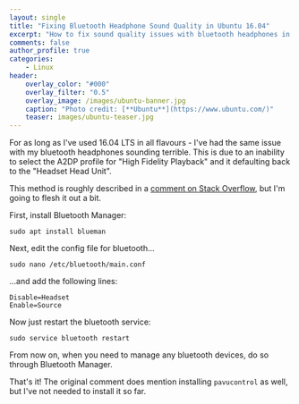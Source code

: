```yaml
---
layout: single
title: "Fixing Bluetooth Headphone Sound Quality in Ubuntu 16.04"
excerpt: "How to fix sound quality issues with bluetooth headphones in 16.04 LTS"
comments: false
author_profile: true
categories:
    - Linux
header:
    overlay_color: "#000"
    overlay_filter: "0.5"
    overlay_image: /images/ubuntu-banner.jpg
    caption: "Photo credit: [**Ubuntu**](https://www.ubuntu.com/)"
    teaser: images/ubuntu-teaser.jpg
---
```


For as long as I've used 16.04 LTS in all flavours - I've had the same issue with my bluetooth headphones sounding terrible. This is due to an inability to select the A2DP profile for "High Fidelity Playback" and it defaulting back to the "Headset Head Unit".

This method is roughly described in a [comment on Stack Overflow][slack-comment], but I'm going to flesh it out a bit.

First, install Bluetooth Manager:

	sudo apt install blueman

Next, edit the config file for bluetooth&hellip;

	sudo nano /etc/bluetooth/main.conf 

&hellip;and add the following lines:

	Disable=Headset
	Enable=Source

Now just restart the bluetooth service:

	sudo service bluetooth restart

From now on, when you need to manage any bluetooth devices, do so through Bluetooth Manager.

That's it! The original comment does mention installing `pavucontrol` as well, but I've not needed to install it so far.

[slack-comment]: https://askubuntu.com/questions/863930/bluetooth-headset-cant-set-a2dp-high-fidelity-playback-poor-sound-quality/864312#864312
